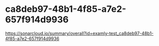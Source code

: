 # ca8deb97-48b1-4f85-a7e2-657f914d9936
https://sonarcloud.io/summary/overall?id=examly-test_ca8deb97-48b1-4f85-a7e2-657f914d9936
